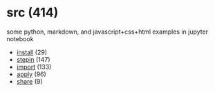 # src (414)
some python, markdown, and javascript+css+html examples in jupyter notebook

+ [install](install/README.md) (29)
+ [stepin](stepin/README.md) (147)
+ [import](import/README.md) (133)
+ [apply](apply/README.md) (96)
+ [share](share/README.md) (9)

